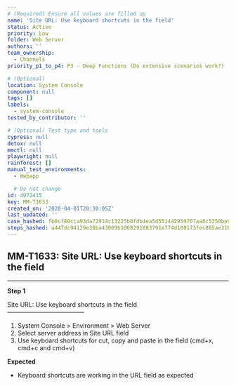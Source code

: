 ```yaml
---
# (Required) Ensure all values are filled up
name: 'Site URL: Use keyboard shortcuts in the field'
status: Active
priority: Low
folder: Web Server
authors: ''
team_ownership:
  - Channels
priority_p1_to_p4: P3 - Deep Functions (Do extensive scenarios work?)

# (Optional)
location: System Console
component: null
tags: []
labels:
  - system-console
tested_by_contributor: ''

# (Optional) Test type and tools
cypress: null
detox: null
mmctl: null
playwright: null
rainforest: []
manual_test_environments:
  - Webapp

  # Do not change
id: 4972415
key: MM-T1633
created_on: '2020-04-01T20:30:05Z'
last_updated: ''
case_hashed: fb0cf80cca93da72914c13225b0fdb4ea5d551442959707aa8c5350be0f0ed2285fda294b2199e5bb4cc2db0a356c738
steps_hashed: a447dc94129e38ba43069b1068291883791e774d109173fec885ae31bc8d420636e287c0e27d2aafda9a913a54c7feee
---
```


<!-- (Auto-generated) Based on frontmatter's "key" and "name" -->

## MM-T1633: Site URL: Use keyboard shortcuts in the field

---

**Step 1**

Site URL: Use keyboard shortcuts in the field\
–––––––––––––––––––––––––

1. System Console > Environment > Web Server
2. Select server address in Site URL field
3. Use keyboard shortcuts for cut, copy and paste in the field (cmd+x, cmd+c and cmd+v)

**Expected**

- Keyboard shortcuts are working in the URL field as expected
